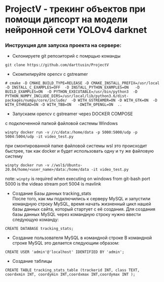 # ProjectV - трекинг объектов при помощи дипсорт на модели нейронной сети YOLOv4 darknet
### Инструкция для запуска проекта на сервере:
- Склонируете git репозиторий с помрщью команды </br>
```
git clone https://github.com/darttusin/ProjectV
```
- Скомпилируйте opencv с gstreamer </br>
```
# cmake -D CMAKE_BUILD_TYPE=RELEASE -D CMAKE_INSTALL_PREFIX=/usr/local  -D INSTALL_C_EXAMPLES=OFF  -D INSTALL_PYTHON_EXAMPLES=ON   -D BUILD_EXAMPLES=ON  -D PYTHON_EXECUTABLE=/usr/bin/python3  -D PYTHON_NUMPY_INCLUDE_DIRS=/usr/local/lib/python3.6/dist-packages/numpy/core/include/  -D WITH_GSTREAMER=ON -D WITH_GTK=ON  -D WITH_GTHREAD=ON -D WITH_TBB=ON   -DWITH_OPENGL=ON  ..
```
- Запускаем opencv с gstreamer через DOCKER COMPOSE

с подключенной папкой файловой системы Windows
```
winpty docker run -v //c/data:/home/data -p 5000:5000/udp -p 5004:5004/udp -it video_test.py 
```
при смонтированной папке файловой системы wsl
это происходит быстрее, так как docker и будет использовать одну и ту же файловую систему
```
winpty docker run -v //wsl$/Ubuntu-20.04/home/<user_name>/data:/home/data -it video_test.py 
```
  note: `winpty` is required when executing on windows from git-bash
  port 5000 is the videao stream
  port 5004 is mavlink
- Создание Базы данных tracking_stats </br>
После того, как мы подключились к серверу MySQL и запустили командную строку MySQL, время начать жизненный цикл нашей базы данных сайта, который стартует с её создания. Для создания базы данных MySQL через командную строку нужно ввести следующую команду:
```
CREATE DATABASE tracking_stats;
```
- Создание пользователя MySQL в командной строке
В командной строке MySQL это делается следующим образом:
```
CREATE USER 'admin'@'localhost' IDENTIFIED BY 'admin';
```
- Создание таблицы </br>
```
CREATE TABLE tracking_stats_table (trackerid INT, class TEXT, coordxmin INT, coordymin INT,coordxmax INT,coordymax INT );
```


